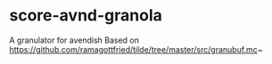# score-avnd-granola
A granulator for avendish
Based on https://github.com/ramagottfried/tilde/tree/master/src/granubuf.mc~
